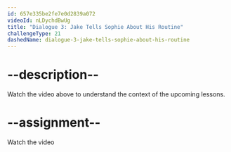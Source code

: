 ```yaml
---
id: 657e335be2fe7e0d2839a072
videoId: nLDychdBwUg
title: "Dialogue 3: Jake Tells Sophie About His Routine"
challengeType: 21
dashedName: dialogue-3-jake-tells-sophie-about-his-routine
---
```


# --description--

Watch the video above to understand the context of the upcoming lessons.

# --assignment--

Watch the video
